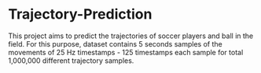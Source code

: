 # Trajectory-Prediction
This project aims to predict the trajectories of soccer players and ball in the field. For this purpose, dataset contains 5 seconds samples of the movements of 25 Hz timestamps - 125 timestamps each sample for total 1,000,000 different trajectory samples.
